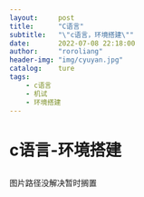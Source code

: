 ```yaml
---
layout:		post
title:		"C语言"
subtitle:	"\"c语言，环境搭建\""
date:		2022-07-08 22:18:00
author:		"roroliang"
header-img:	"img/cyuyan.jpg"
catalog:	ture
tags:
    - c语言
    - 机试
    - 环境搭建
---
```


# c语言-环境搭建

## 

图片路径没解决暂时搁置